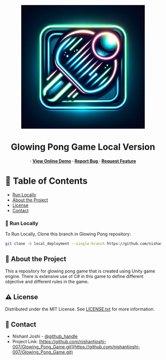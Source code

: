<div align='center'>

<img src=logo.png alt="logo" width=400 height=400 />

<h1>Glowing Pong Game Local Version</h1>

<h4> <span> · </span> <a href=https://nishantjoshi-007.github.io/Glowing_Pong_Game/>View Online Demo</a> <span> · </span> <a href="https://github.com/nishantjoshi-007/Glowing_Pong_Game/issues"> Report Bug </a> <span> · </span> <a href="https://github.com/nishantjoshi-007/Glowing_Pong_Game/issues"> Request Feature </a> </h4>


</div>

# :notebook_with_decorative_cover: Table of Contents
- [Run Locally](#running-run-locally)
- [About the Project](#star2-about-the-project)
- [License](#warning-license)
- [Contact](#handshake-contact)

### :running: Run Locally

To Run Locally, Clone this branch in Glowing Pong repository:

```bash
git clone -b local_deployment --single-branch https://github.com/nishantjoshi-007/Glowing_Pong_Game.git
```

## :star2: About the Project
<p>This a repository for glowing pong game that is created using Unity game engine. There is extensive use of C# in this game to define different objective and different rules in the game.</p>

## :warning: License

Distributed under the MIT License. See <a href=LICENSE>LICENSE.txt</a> for more information.

## :handshake: Contact

- Nishant Joshi - [@github_handle](https://github.com/nishantjoshi-007)
- Project Link: [https://github.com/nishantjoshi-007/Glowing_Pong_Game.git](https://github.com/nishantjoshi-007/Glowing_Pong_Game.git)

